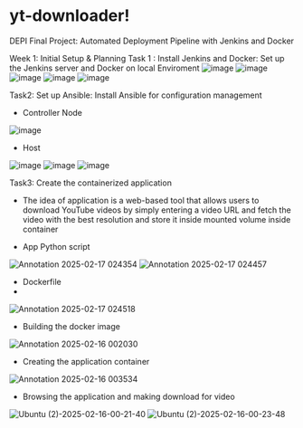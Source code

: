 # yt-downloader!
DEPI Final Project: Automated Deployment Pipeline with Jenkins and Docker

Week 1: Initial Setup & Planning
 Task 1 : Install Jenkins and Docker: Set up the Jenkins server and Docker on local Enviroment
![image](https://github.com/user-attachments/assets/3f5badc1-567a-4e27-9c3b-7148c6cd2acd)
![image](https://github.com/user-attachments/assets/d0571f91-32b0-44e6-80f2-8857a6f15688)
![image](https://github.com/user-attachments/assets/a9c35085-7fb1-4b6a-9056-242b97fa3122)
![image](https://github.com/user-attachments/assets/94948884-a84f-4b98-94e1-e143202196bc)
![image](https://github.com/user-attachments/assets/0d782f6f-f2d2-4ad5-8658-94e57a993755)

Task2: Set up Ansible: Install Ansible for configuration management

-	Controller Node
  
![image](https://github.com/user-attachments/assets/10f2d07f-a99d-4a98-a915-adfc533e612c)

-	Host
  
![image](https://github.com/user-attachments/assets/919d3cad-2603-43a7-ab78-c08dd2905814)
![image](https://github.com/user-attachments/assets/83599f29-c498-4802-9ac0-aa403b14ffa4)
![image](https://github.com/user-attachments/assets/d0e17042-a0f5-40c0-a1da-8f8b477efe1b)

Task3: Create the containerized application

-	The idea of application is a web-based tool that allows users to download YouTube videos by simply entering a video URL and fetch the video with the best resolution and store it inside mounted volume inside container
  
-	App Python script
  
![Annotation 2025-02-17 024354](https://github.com/user-attachments/assets/01e9167e-6d1c-4048-b500-e4a024a1c3da)
![Annotation 2025-02-17 024457](https://github.com/user-attachments/assets/860cd9f2-6d39-4a32-baa3-9da774989fa5)

-	Dockerfile
-	
![Annotation 2025-02-17 024518](https://github.com/user-attachments/assets/870a15eb-91fd-45e2-9294-88624879af92)

-	Building the docker image
  
![Annotation 2025-02-16 002030](https://github.com/user-attachments/assets/3cfb82bb-bdd3-44b2-b2d9-c269e29d9d87)

-	Creating the application container
  
![Annotation 2025-02-16 003534](https://github.com/user-attachments/assets/b86af7fc-819f-495c-aff6-5174196c7154)

-	Browsing the application and making download for video
  
![Ubuntu (2)-2025-02-16-00-21-40](https://github.com/user-attachments/assets/37c9321d-3613-4f7f-bb36-77ba87caff46)
![Ubuntu (2)-2025-02-16-00-23-48](https://github.com/user-attachments/assets/559b4ada-101e-472d-bb6f-413697b6b80b)
